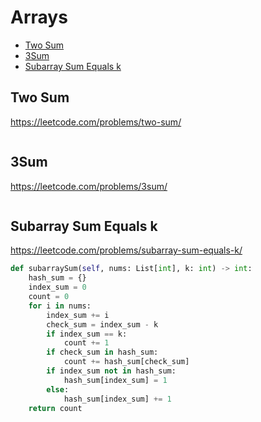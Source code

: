 # Arrays

+ [Two Sum](#two-sum)
+ [3Sum](#3sum)
+ [Subarray Sum Equals k](#subarray-sum-equals-k)

## Two Sum

https://leetcode.com/problems/two-sum/

```python

```

## 3Sum

https://leetcode.com/problems/3sum/

```python

```

## Subarray Sum Equals k

https://leetcode.com/problems/subarray-sum-equals-k/

```python
def subarraySum(self, nums: List[int], k: int) -> int:
    hash_sum = {}
    index_sum = 0
    count = 0
    for i in nums:
        index_sum += i
        check_sum = index_sum - k
        if index_sum == k:
            count += 1
        if check_sum in hash_sum:
            count += hash_sum[check_sum]
        if index_sum not in hash_sum:
            hash_sum[index_sum] = 1
        else:
            hash_sum[index_sum] += 1
    return count

```
